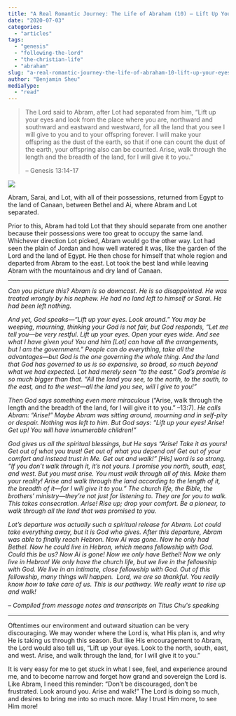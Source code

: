 ```yaml
---
title: "A Real Romantic Journey: The Life of Abraham (10) – Lift Up Your Eyes, Arise, and Walk!"
date: "2020-07-03"
categories: 
  - "articles"
tags: 
  - "genesis"
  - "following-the-lord"
  - "the-christian-life"
  - "abraham"
slug: "a-real-romantic-journey-the-life-of-abraham-10-lift-up-your-eyes-arise-and-walk"
author: "Benjamin Sheu"
mediaType: 
  - "read"
---
```


> The Lord said to Abram, after Lot had separated from him, “Lift up your eyes and look from the place where you are, northward and southward and eastward and westward, for all the land that you see I will give to you and to your offspring forever. I will make your offspring as the dust of the earth, so that if one can count the dust of the earth, your offspring also can be counted. Arise, walk through the length and the breadth of the land, for I will give it to you.”
> 
> – Genesis 13:14-17

[![](https://www.asweetsavor.org/wp-content/uploads/IMG_4828-1-563x632.jpg)](https://www.asweetsavor.org/wp-content/uploads/IMG_4828-1.jpg)

Abram, Sarai, and Lot, with all of their possessions, returned from Egypt to the land of Canaan, between Bethel and Ai, where Abram and Lot separated.

Prior to this, Abram had told Lot that they should separate from one another because their possessions were too great to occupy the same land. Whichever direction Lot picked, Abram would go the other way. Lot had seen the plain of Jordan and how well watered it was, like the garden of the Lord and the land of Egypt. He then chose for himself that whole region and departed from Abram to the east. Lot took the best land while leaving Abram with the mountainous and dry land of Canaan.

* * *

_Can you picture this? Abram is so downcast. He is so disappointed. He was treated wrongly by his nephew. He had no land left to himself or Sarai. He had been left nothing._ 

_And yet, God speaks—“Lift up your eyes. Look around.” You may be weeping, mourning, thinking your God is not fair, but God responds, “Let me tell you—be very restful. Lift up your eyes. Open your eyes wide. And see what I have given you! You and him \[Lot\] can have all the arrangements, but I am the government.” People can do everything, take all the advantages—but God is the one governing the whole thing. And the land that God has governed to us is so expansive, so broad, so much beyond what we had expected. Lot had merely seen “to the east.” God’s promise is so much bigger than that. “All the land you see, to the north, to the south, to the east, and to the west—all the land you see, will I give to you!”_ 

_Then God says something even more miraculous_ (“Arise, walk through the length and the breadth of the land, for I will give it to you.” –13:7). _He calls Abram: “Arise!” Maybe Abram was sitting around, mourning and in self-pity or despair. Nothing was left to him. But God says: “Lift up your eyes! Arise! Get up! You will have innumerable children!”_ 

_God gives us all the spiritual blessings, but He says “Arise! Take it as yours! Get out of what you trust! Get out of what you depend on! Get out of your comfort and instead trust in Me. Get out and walk!” \[His\] word is so strong. “If you don’t walk through it, it’s not yours. I promise you north, south, east, and west. But you must arise. You must walk through all of this. Make them your reality! Arise and walk through the land according to the length of it, the breadth of it—for I will give it to you.” The church life, the Bible, the brothers’ ministry—they’re not just for listening to. They are for you to walk. This takes consecration. Arise! Rise up; drop your comfort. Be a pioneer, to walk through all the land that was promised to you._

_Lot’s departure was actually such a spiritual release for Abram. Lot could take everything away, but it is God who gives. After this departure, Abram was able to finally reach Hebron. Now Ai was gone. Now he only had Bethel. Now he could live in Hebron, which means fellowship with God. Could this be us? Now Ai is gone! Now we only have Bethel! Now we only live in Hebron! We only have the church life, but we live in the fellowship with God. We live in an intimate, close fellowship with God. Out of this fellowship, many things will happen.  Lord, we are so thankful. You really know how to take care of us. This is our pathway. We really want to rise up and walk!_

_– Compiled from message notes and transcripts on Titus Chu's speaking_

* * *

Oftentimes our environment and outward situation can be very discouraging. We may wonder where the Lord is, what His plan is, and why He is taking us through this season. But like His encouragement to Abram, the Lord would also tell us, “Lift up your eyes. Look to the north, south, east, and west. Arise, and walk through the land, for I will give it to you.” 

It is very easy for me to get stuck in what I see, feel, and experience around me, and to become narrow and forget how grand and sovereign the Lord is. Like Abram, I need this reminder: “Don’t be discouraged, don’t be frustrated. Look around you. Arise and walk!” The Lord is doing so much, and desires to bring me into so much more. May I trust Him more, to see Him more!
